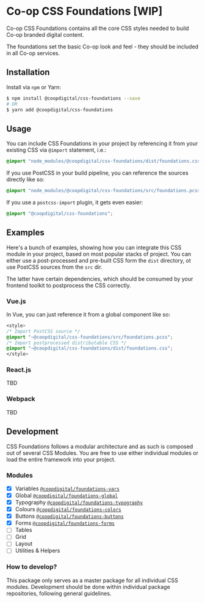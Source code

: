 # Co-op CSS Foundations [WIP]
Co-op CSS Foundations contains all the core CSS styles needed to build Co-op branded digital content.

The foundations set the basic Co-op look and feel - they should be included in all Co-op services.

## Installation
Install via `npm` or Yarn:
```bash
$ npm install @coopdigital/css-foundations --save
# OR
$ yarn add @coopdigital/css-foundations
```

## Usage
You can include CSS Foundations in your project by referencing it from your existing CSS via `@import` statement, i.e.:
```css
@import "node_modules/@coopdigital/css-foundations/dist/foundations.css";
```

If you use PostCSS in your build pipeline, you can reference the sources directly like so:
```css
@import "node_modules/@coopdigital/css-foundations/src/foundations.pcss";
```

If you use a `postcss-import` plugin, it gets even easier:
```css
@import "@coopdigital/css-foundations";
```

## Examples
Here's a bunch of examples, showing how you can integrate this CSS module in your project, based on most popular stacks of project. You can either use a post-processed and pre-built CSS form the `dist` directory, ot use PostCSS sources from the `src` dir.

The latter have certain dependencies, which should be consumed by your frontend toolkit to postprocess the CSS correctly.

### Vue.js
In Vue, you can just reference it from a global component like so:
```css
<style>
/* Import PostCSS source */
@import "~@coopdigital/css-foundations/src/foundations.pcss";
/* Import postprocessed distributable CSS */
@import "~@coopdigital/css-foundations/dist/foundations.css";
</style>
```

### React.js
TBD

### Webpack
TBD

## Development
CSS Foundations follows a modular architecture and as such is composed out of several CSS Modules. You are free to use either individual modules or load the entire framework into your project.

### Modules
- [x] Variables [`@coopdigital/foundations-vars`](https://github.com/coopdigital/foundations-vars)
- [x] Global [`@coopdigital/foundations-global`](https://github.com/coopdigital/foundations-global)
- [x] Typography [`@coopdigital/foundations-typography`](https://github.com/coopdigital/foundations-typography)
- [x] Colours [`@coopdigital/foundations-colors`](https://github.com/coopdigital/foundations-colors)
- [x] Buttons [`@coopdigital/foundations-buttons`](https://github.com/coopdigital/foundations-buttons)
- [x] Forms [`@coopdigital/foundations-forms`](https://github.com/coopdigital/foundations-forms)
- [ ] Tables
- [ ] Grid
- [ ] Layout
- [ ] Utilities & Helpers

### How to develop?
This package only serves as a master package for all individual CSS modules. Development should be done within individual package repositories, following general guidelines.
